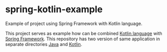 # spring-kotlin-example
Example of project using Spring Framework with Kotlin language.

This project serves as example how can be combined [Kotlin language](https://kotlinlang.org/) with [Spring Framework](https://spring.io/). This repository has two version of same application in separate directories [Java](java) and [Kotlin](kotlin).
